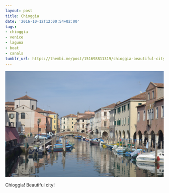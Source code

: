 ```yaml
---
layout: post
title: Chioggia
date: '2016-10-12T12:00:54+02:00'
tags:
- chioggia
- venice
- laguna
- boat
- canals
tumblr_url: https://thembi.me/post/151698811319/chioggia-beautiful-city
---
```

 ![](/files/tumblr_oetqo6O0gQ1tq106bo1_1280.jpg)  

Chioggia! Beautiful city!

